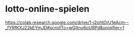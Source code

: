 # lotto-online-spielen

https://colab.research.google.com/drive/1-j2ohtDrU1eAcm--_fYRfKXJ22kEYmJD#scrollTo=wGItnu6oU8Pd&uniqifier=1
